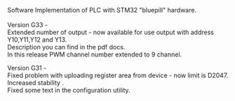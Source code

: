 Software Implementation of PLC with STM32 "bluepill" hardware.</br></br>
Version G33 -</br>
Extended number of output - now available for use output with address Y10,Y11,Y12 and Y13. </br>
Description you can find in the pdf docs.</br>
In this release PWM channel number extended to 9 channel.</br>

Version G31 -</br>
Fixed problem with uploading register area from device - now limit is D2047.</br>
Increased stability .</br>
Fixed some text in the configuration utility.</br>
